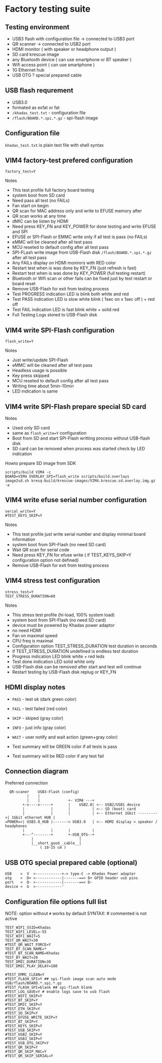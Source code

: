 # Factory testing suite

## Testing environment

- USB3 flash with configuration file -> connected to USB3 port
- QR scanner -> connected to USB2 port
- HDMI monitor ( with speaker or headphone output )
- SD card krescue image
- any Bluetooth device ( can use smartphone or BT speaker )
- Wifi access point ( can use smartphone )
- 1G Ethernet hub
- USB OTG ? special prepared cable

## USB flash requrement

- USB3.0
- formated as exfat or fat
- `/khadas_test.txt` - configuration file
- `/flash/BOARD.*.spi.*.gz` - spi-flash image

## Configuration file

`khadas_test.txt` is plain text file with shell syntax

## VIM4 factory-test prefered configuration

```
factory_test=Y
```

Notes

- This test profile full factory board testing
- system boot from SD card
- Need pass all test (no FAILs)
- Fan start on begin
- QR scan for MAC address only and write to EFUSE memory after
- QR scan works at any time
- dMIC can be listen by HDMI
- Need press KEY_FN and KEY_POWER for done testing and write EFUSE and SPI
- EFUSE or SPI-Flash or EMMC write only if all test is pass (no FAILs)
- eMMC will be cleaned after all test pass
- MCU reseted to default config after all test pass
- SPI-FLash write image from USB-Flash disk `/flash/BOARD.*.spi.*.gz` after all test pass
- Any FAILs display on HDMI monirors with RED color
- Restart test when is was done by KEY_FN (just refresh is fast)
- Restart test when is was done by KEY_POWER (full testing restart)
- Bluetooth or Wifi scan or other fails can be fixed just by test restart or board reset
- Remove USB-Flash for exit from testing process
- Test PROGRESS indication LED is blink both white and red
- Test PASS indication LED is slow white blink ( 1sec on x 1sec off ) + red off
- Test FAIL indication LED is fast blink white + solid red
- Full Testing Logs stored to USB-Flash disk


## VIM4 write SPI-Flash configuration

```
flash_write=Y
```

Notes

- Just write/update SPI-Flash
- eMMC will be cleaned after all test pass
- Headless usage is possible
- Key press skipped
- MCU reseted to default config after all test pass
- Writing time about 5min-10min
- LED indication is same

## VIM4 write SPI-Flash prepare special SD card

Notes

- Used only SD card
- same as `flash_write=Y` configuration
- Boot from SD and start SPI-Flash writting process without USB-flash disk
- SD card can be removed when process was started check by LED indication

Howto prepare SD image from SDK

```
scripts/build VIM4 -c
BOARD=VIM4 OVERLAY_SPI=flash_write scripts/build.overlays
image2sd.sh kresq-build/krescue-images/VIM4.krescue.sd.overlay.img.gz -a

```

## VIM4 write efuse serial number configuration

```
serial_write=Y
#TEST_KEYS_SKIP=Y
```

Notes

- This test profile just write serial number and display minimal board information
- system boot from SPI-Flash (no need SD card)
- Wait QR scan for serial code
- Need press KEY_FN for efuse write ( if TEST_KEYS_SKIP=Y configuration option not defined)
- Remove USB-Flash for exit from testing process

## VIM4 stress test configuration

```
stress_test=Y
TEST_STRESS_DURATION=60
```

Notes

- This stress test profile (hi-load, 100% system load)
- system boot from SPI-Flash (no need SD card)
- device must be powered by Khadas power adaptor
- no need HDMI
- Fan on maximal speed
- CPU freq is maximal
- Configuration option TEST_STRESS_DURATION test duration in seconds
- if TEST_STRESS_DURATION undefined is endless test duration
- Progress indication LED blink white + red leds
- Test done indication LED solid white only
- USB-Flash disk can be removed after start and test will continue
- Restart testing by USB-Flash disk replug or KEY_FN

## HDMI display notes

- `PASS` - test ok (dark green color)
- `FAIL` - test failed (red color)
- `SKIP` - skiped (gray color)
- `INFO` - just info (gray color)
- `WAIT` - user notify and wait action (green+gray color)

- Test summary will be GREEN color if all tests is pass
- Test summary will be RED color if any test fail

## Connection diagram

Preferred connection

```
  QR-scaner    USB3-Flash (config)
          |    |
          |    |             +- VIM4 ---+
        +-v----v-----+       |    USB2.0| <-- USB2/USB1 device
        |            |       |          | <-- SD (boot) card
        |            |       |          | <-- Ethernet 1Gbit --------->| 1Gbit ethernet HUB |
=POWER=>| USB3.0_HUB |-------> USB3.0   | <-- HDMI display > speaker / headphones
        |            |       |          |
        +---^--------+       +-USB_OTG--+
            |                     |
            |__short_good__cable__|
                ( 10-15 cm )
```

## USB OTG special prepared cable (optional)

```
USB    <  V  >------------+-> type-C -> Khadas Power adapter
otg    <  D+ >------------|-------==> D+ GPIO header usb pins
port   <  D- >------------|-------==> D-
device <  G  >------------'
```

## Configuration file options full list

NOTE: option without `#` works by default
SYNTAX: # commented is not active

```
TEST_WIFI_SSID=Khadas
TEST_WIFI_LEVEL=-55
TEST_WIFI_WAIT=5
TEST_QR_WAIT=30
#TEST_QR_WAIT_FORCE=Y
TEST_BT_SCAN_NAME=*
#TEST_BT_SCAN_NAME=Khadas
TEST_BT_WAIT=20
TEST_DMIC_DURATION=30
TEST_DMIC_PLAY_DELAY=100

#TEST_EMMC_CLEAN=Y
#TEST_FLASH_SPI=Y ## spi-flash image scan auto mode USB/flash/BOARD.*.spi.*.gz
#TEST_FLASH_SPI=blank ## spi-flash blank
#TEST_LOG_SAVE=Y # enable logs save to usb flash
#TEST_WIFI_SKIP=Y
#TEST_BT_SKIP=Y
#TEST_DMIC_SKIP=Y
#TEST_ETH_SKIP=Y
#TEST_SD_SKIP=Y
#TEST_EFUSE_WRITE_SKIP=Y
#TEST_BT_SKIP=Y
#TEST_KEYS_SKIP=Y
#TEST_USB_SKIP=Y
#TEST_USB2_SKIP=Y
#TEST_USB3_SKIP=Y
#TEST_USB_OTG_SKIP=Y
#TEST_QR_SKIP=Y
#TEST_QR_SKIP_MAC=Y
#TEST_QR_SKIP_SERIAL=Y

```
